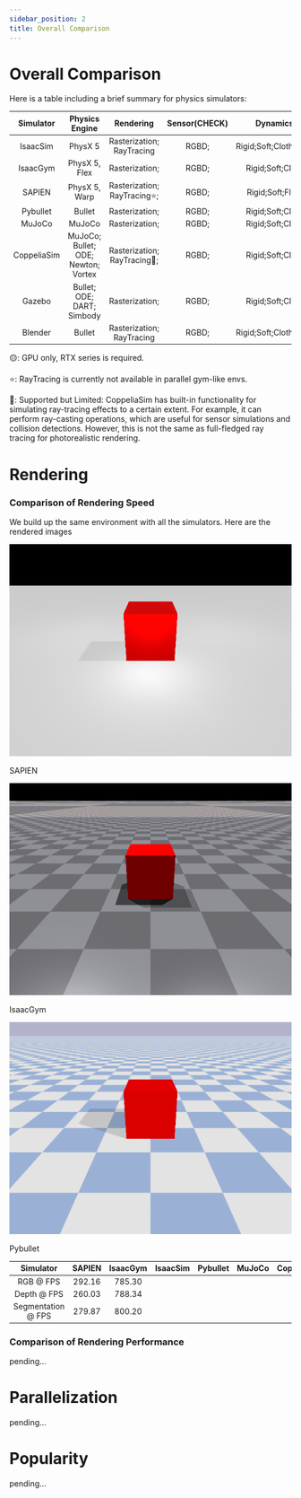 ```yaml
---
sidebar_position: 2
title: Overall Comparison
---
```


# Overall Comparison

Here is a table including a brief summary for physics simulators:

|  Simulator  |           Physics Engine            |          Rendering           | Sensor(CHECK) |        Dynamics        | Parallelization | Vectorization | OpenSource |
|:-----------:|:-----------------------------------:|:----------------------------:|:-------------:|:----------------------:|:---------------:|:-------------:|:----------:|
|  IsaacSim   |               PhysX 5               |  Rasterization; RayTracing   |     RGBD;     | Rigid;Soft;Cloth;Fluid |        ✔        |     GPU🟡     |     ✘      |
|  IsaacGym   |            PhysX 5, Flex            |        Rasterization;        |     RGBD;     |    Rigid;Soft;Cloth    |        ✔        |    CPU;GPU    |     ✘      |
|   SAPIEN    |            PhysX 5, Warp            | Rasterization; RayTracing⭐️; |     RGBD;     |    Rigid;Soft;Fluid    |        ✔        |     CPU;      |     ✔      |
|  Pybullet   |               Bullet                |        Rasterization;        |     RGBD;     |    Rigid;Soft;Cloth    |        ✘        |     CPU;      |     ✔      |
|   MuJoCo    |               MuJoCo                |        Rasterization;        |     RGBD;     |    Rigid;Soft;Cloth    |        ✘        |     CPU;      |     ✔      |
| CoppeliaSim | MuJoCo; Bullet; ODE; Newton; Vortex | Rasterization; RayTracing🔶; |     RGBD;     |    Rigid;Soft;Cloth    |        ✘        |     CPU;      |     ✔      |
|   Gazebo    |     Bullet; ODE; DART; Simbody      |        Rasterization;        |     RGBD;     |    Rigid;Soft;Cloth    |        ✘        |     CPU;      |     ✔      |
|   Blender   |               Bullet                |  Rasterization; RayTracing   |     RGBD;     | Rigid;Soft;Cloth;Fluid |        ✘        |     CPU;      |     ✔      |

🟡: GPU only, RTX series is required.

⭐️: RayTracing is currently not available in parallel gym-like envs.

🔶: Supported but Limited: CoppeliaSim has built-in functionality for simulating ray-tracing effects to a certain extent.
For example, it can perform ray-casting operations, which are useful for sensor simulations and collision detections.
However, this is not the same as full-fledged ray tracing for photorealistic rendering.

# Rendering

### Comparison of Rendering Speed

We build up the same environment with all the simulators. Here are the rendered images

<div style={{ display: 'flex', justifyContent: 'space-between' }}>
  <div style={{ textAlign: 'center', marginRight: '10px' }}>
    <img src="/code/rendering/sapien/color.png" alt="SAPIEN Rendering" style={{ width: 'auto', maxHeight: '200px' }} />
    <p>SAPIEN</p>
  </div>
  <div style={{ textAlign: 'center', marginRight: '10px' }}>
    <img src="/code/rendering/isaacgym/color.png" alt="IsaacGym Rendering" style={{ width: 'auto', maxHeight: '200px' }} />
    <p>IsaacGym</p>
  </div>
  <div style={{ textAlign: 'center' }}>
    <img src="/code/rendering/pybullet/color.png" alt="Pybullet Rendering" style={{ width: 'auto', maxHeight: '200px' }} />
    <p>Pybullet</p>
  </div>
</div>

|     Simulator      | SAPIEN | IsaacGym | IsaacSim | Pybullet | MuJoCo | CoppeliaSim | Gazebo | Blender |
|:------------------:|:------:|:--------:|:--------:|:--------:|:------:|:-----------:|:------:|:-------:|
|     RGB @ FPS      | 292.16 |  785.30  |          |          |        |             |        |         |
|    Depth @ FPS     | 260.03 |  788.34  |          |          |        |             |        |         |
| Segmentation @ FPS | 279.87 |  800.20  |          |          |        |             |        |         |

### Comparison of Rendering Performance

pending...

# Parallelization

pending...

# Popularity

pending...